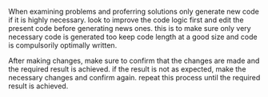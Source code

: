 When examining problems and proferring solutions only generate new code if it is highly necessary. look to improve the code logic first and edit the present code before generating news ones. this is to make sure only very necessary code is generated too keep code length at a good size and code is compulsorily optimally written.


After making changes, make sure to confirm that the changes are made and the required result is achieved. if the result is not as expected, make the necessary changes and confirm again. repeat this process until the required result is achieved.


